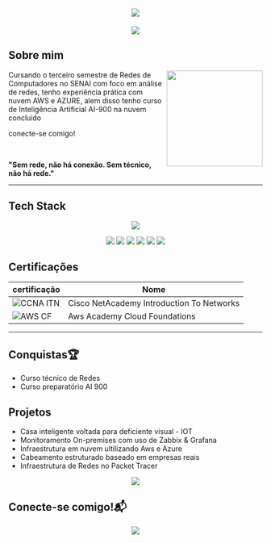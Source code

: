 <h1 align="center">
 <img src="https://capsule-render.vercel.app/api?type=wave&height=300&color=F2ACB9&text=Gabriella%20Oliveira🚀&section=header&reversal=true&fontColor=FFFFFF&fontSize=60&fontAlign=54&fontAlignY=41">
</h1>

<p align= "center">
 <img src="https://readme-typing-svg.herokuapp.com?font=Bebas+Neue&weight=500&size=25&pause=1000&color=F4C2C2&center=true&vCenter=true&width=435&lines=SysAdmin%7CNetwork+Analyst">
</p> 

## Sobre mim

<img align= "right" height= "190" src="https://i.pinimg.com/736x/ab/6c/7e/ab6c7ecf5313d1e07c3d6495d468e6ca.jpg">

Cursando o terceiro semestre de Redes de Computadores no SENAI com foco em análise de redes, 
tenho experiência prática com nuvem AWS e AZURE, alem disso tenho curso de Inteligência Artificial AI-900 na nuvem concluido

conecte-se comigo!

<br>

**"Sem rede, não há conexão. Sem técnico, não há rede."**

---

## Tech Stack

<p align= "center">
  <img src= "https://skillicons.dev/icons?i=arduino,aws,azure,css,debian,git,github,gmail,grafana,java,html,linux,nginx,p5js,powershell,vscode,windows">

   </p>
   <p align= "center">
     <img src="https://img.shields.io/badge/ChatGPT-74aa9c?logo=openai&logoColor=white">
     <img src="https://img.shields.io/badge/Google%20Gemini-886FBF?logo=googlegemini&logoColor=fff">
     <img src="https://img.shields.io/badge/Google%20Drive-4285F4?logo=googledrive&logoColor=fff">
     <img src="https://img.shields.io/badge/Trello-0052CC?logo=trello&logoColor=fff">
     <img src="https://img.shields.io/badge/MariaDB-003545?logo=mariadb&logoColor=white">
     <img src="https://custom-icon-badges.demolab.com/badge/LinkedIn-0A66C2?logo=linkedin-white&logoColor=fff">

  </p>


## Certificações

|certificação | Nome |
| --- | --- |
| ![CCNA ITN](https://img.shields.io/badge/CISCO_Introduction_To_Networks-t?style=flat&logo=cisco&color=black) | Cisco NetAcademy Introduction To Networks
| ![AWS CF](https://img.shields.io/badge/_-AWS_Academy_Cloud_Fundations-t?style=flat&logo=amazonwebservices&logoColor=yellow&labelColor=black&color=gray) | Aws Academy Cloud Foundations |

---

## Conquistas🏆
- Curso técnico de Redes
- Curso preparatório AI 900


## Projetos

- Casa inteligente voltada para deficiente visual - IOT
- Monitoramento On-premises com uso de Zabbix & Grafana
- Infraestrutura em nuvem ultilizando Aws e Azure
- Cabeamento estruturado baseado em empresas reais
- Infraestrutura de Redes no Packet Tracer

<p align="center">
 <img src= "https://github-readme-streak-stats.herokuapp.com?user=Gabriellaolicisco&theme=cobalt&hide_border=true&short_numbers=true&stroke=EB5454">
</p> 

## Conecte-se comigo!📬

<p align="center">
 <a href="https://www.linkedin.com/in/gabriella-de-oliveira-gomes-a9087628a"><img src="https://custom-icon-badges.demolab.com/badge/LinkedIn%20Learning-0A66C2?logo=linkedin-white&logoColor=fff"></a>
   
